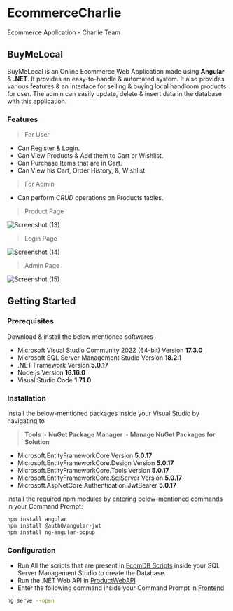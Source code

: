 # EcommerceCharlie
Ecommerce Application - Charlie  Team

## BuyMeLocal
BuyMeLocal is an Online Ecommerce Web Application made using **Angular** & **.NET**. It provides an easy-to-handle & automated system. It also provides various features & an interface for selling & buying local handloom products for user. The admin can easily update, delete & insert data in the database with this application.
### Features
> For User
* Can Register & Login.
* Can View Products & Add them to Cart or Wishlist.
* Can Purchase Items that are in Cart.
* Can View his Cart, Order History, &, Wishlist
> For Admin
 * Can perform *CRUD* operations on Products tables.


> Product Page

![Screenshot (13)](https://user-images.githubusercontent.com/109417065/188799683-7e62081f-a545-4067-adda-0bb5e70fc0e1.png)

> Login Page

![Screenshot (14)](https://user-images.githubusercontent.com/109417065/188799666-47aa29c2-bd99-4b4d-8b2f-4ce1940d13f9.png)

> Admin Page

![Screenshot (15)](https://user-images.githubusercontent.com/109417065/188799675-cfad432b-e3e5-4f52-b643-f68548883f2c.png)
## Getting Started
### Prerequisites
Download & install the below mentioned softwares -
* Microsoft Visual Studio Community 2022 (64-bit) Version **17.3.0**
* Microsoft SQL Server Management Studio Version **18.2.1**
* .NET Framework Version **5.0.17**
* Node.js Version **16.16.0**
* Visual Studio Code **1.71.0**

### Installation
Install the below-mentioned packages inside your Visual Studio by navigating to 
> **Tools** > **NuGet Package Manager** > **Manage NuGet Packages for Solution**

* Microsoft.EntityFrameworkCore Version **5.0.17**
* Microsoft.EntityFrameworkCore.Design Version **5.0.17**
* Microsoft.EntityFrameworkCore.Tools Version **5.0.17**
* Microsoft.EntityFrameworkCore.SqlServer Version **5.0.17**
* Microsoft.AspNetCore.Authentication.JwtBearer **5.0.17**

Install the required npm modules by entering below-mentioned commands in your Command Prompt:
```sh
npm install angular
npm install @auth0/angular-jwt
npm install ng-angular-popup
```

### Configuration
* Run All the scripts that are present in [EcomDB Scripts](https://github.com/muthuviswanath/EcommerceCharlie/tree/master/EcomDB%20Scripts) inside your SQL Server Management Studio to create the Database.
* Run the .NET Web API in [ProductWebAPI](https://github.com/muthuviswanath/EcommerceCharlie/tree/master/ProductWebAPI)
* Enter the following command inside your Command Prompt in [Frontend](https://github.com/muthuviswanath/EcommerceCharlie/tree/master/Frontend)
```sh
ng serve --open
```
